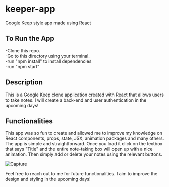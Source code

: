 # keeper-app
Google Keep style app made using React

<h2>To Run the App</h2>
-Clone this repo.<br>
-Go to this directory using your terminal.<br>
-run "npm install" to install dependencies<br>
-run "npm start"<br>

<h2>Description</h2>
This is a Google Keep clone application created with React that allows users to take notes. I will create a back-end and user authentication in the upcoming days!

<h2>Functionalities</h2>
This app was so fun to create and allowed me to improve my knowledge on React components, props, state, JSX, animation packages and many others.
The app is simple and straightforward. Once you load it click on the textbox that says "Title" and the entire note-taking box will open up with a nice animation.
Then simply add or delete your notes using the relevant buttons.

![Capture](https://user-images.githubusercontent.com/34137527/198885408-31ba9298-a4ee-4f6e-9005-0df026d941a2.PNG)


Feel free to reach out to me for future functionalities. I aim to improve the design and styling in the upcoming days!


